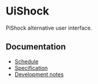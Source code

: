 # UiShock

PiShock alternative user interface.

## Documentation

- [Schedule](./documentation/schedule.md)
- [Specification](./documentation/specification.md)
- [Development notes](./documentation/development.md)
